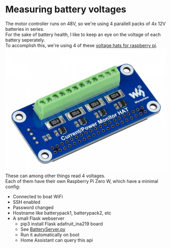 # Measuring battery voltages

The motor controller runs on 48V, so we're using 4 parallell packs of 4x 12V batteries in series. \
For the sake of battery health, I like to keep an eye on the voltage of each battery seperately. \
To accomplish this, we're using 4 of these [voltage hats for raspberry pi](https://www.waveshare.com/current-power-monitor-hat.htm).
![Voltage hat](voltage_hat.png)
These can among other things read 4 voltages. \
Each of them have their own Raspberry Pi Zero W, which have a minimal config:
- Connected to boat WiFi
- SSH enabled
- Password changed
- Hostname like batterypack1, batterypack2, etc
- A small Flask webserver
  - pip3 install Flask adafruit_ina219 board
  - See [BatteryServer.py](BatteryServer.py)
  - Run it automatically on boot
  - Home Assistant can query this api